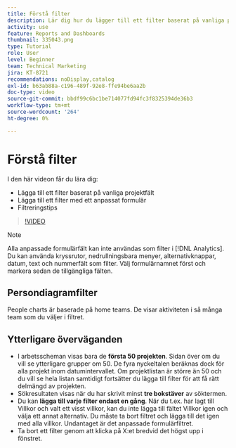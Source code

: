 ```yaml
---
title: Förstå filter
description: Lär dig hur du lägger till ett filter baserat på vanliga projektfält och hur du lägger till ett filter med ett anpassat formulär, allt i [!UICONTROL Förbättrad analys].
activity: use
feature: Reports and Dashboards
thumbnail: 335043.png
type: Tutorial
role: User
level: Beginner
team: Technical Marketing
jira: KT-8721
recommendations: noDisplay,catalog
exl-id: b63ab88a-c196-489f-92e8-ffe94be6aa2b
doc-type: video
source-git-commit: bbdf99c6bc1be714077fd94fc3f8325394de36b3
workflow-type: tm+mt
source-wordcount: '264'
ht-degree: 0%

---
```


# Förstå filter

I den här videon får du lära dig:

* Lägga till ett filter baserat på vanliga projektfält
* Lägga till ett filter med ett anpassat formulär
* Filtreringstips

>[!VIDEO](https://video.tv.adobe.com/v/335043/?quality=12&learn=on&enablevpops=1)

>[!NOTE]
>
>Alla anpassade formulärfält kan inte användas som filter i [!DNL Analytics]. Du kan använda kryssrutor, nedrullningsbara menyer, alternativknappar, datum, text och nummerfält som filter. Välj formulärnamnet först och markera sedan de tillgängliga fälten.

## Persondiagramfilter

People charts är baserade på home teams. De visar aktiviteten i så många team som du väljer i filtret.

## Ytterligare överväganden

* I arbetsscheman visas bara de **första 50 projekten**. Sidan över om du vill se ytterligare grupper om 50. De fyra nyckeltalen beräknas dock för alla projekt inom datumintervallet. Om projektlistan är större än 50 och du vill se hela listan samtidigt fortsätter du lägga till filter för att få rätt delmängd av projekten.
* Sökresultaten visas när du har skrivit minst **tre bokstäver** av söktermen.
* Du kan **lägga till varje filter endast en gång**. När du t.ex. har lagt till Villkor och valt ett visst villkor, kan du inte lägga till fältet Villkor igen och välja ett annat alternativ. Du måste ta bort filtret och lägga till det igen med alla villkor. Undantaget är det anpassade formulärfiltret.
* Ta bort ett filter genom att klicka på X:et bredvid det högst upp i fönstret.
